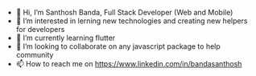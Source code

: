 - 👋 Hi, I’m Santhosh Banda, Full Stack Developer (Web and Mobile)
- 👀 I’m interested in lerning new technologies and creating new helpers for developers
- 🌱 I’m currently learning flutter
- 💞️ I’m looking to collaborate on any javascript package to help community
- 📫 How to reach me on https://www.linkedin.com/in/bandasanthosh

<!---
santhoshbanda/santhoshbanda is a ✨ special ✨ repository because its `README.md` (this file) appears on your GitHub profile.
You can click the Preview link to take a look at your changes.
--->

